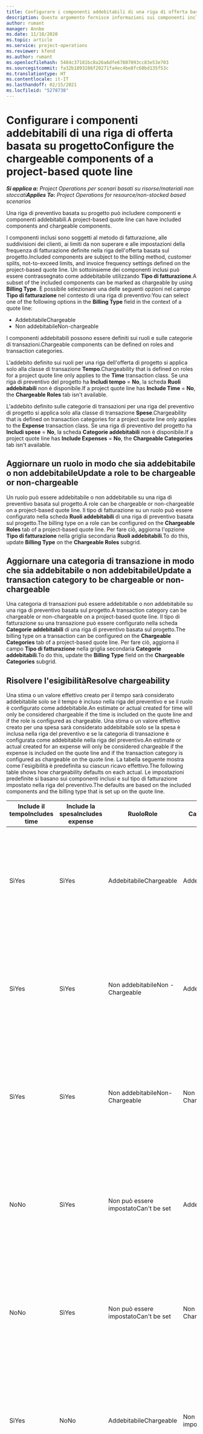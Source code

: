 ```yaml
---
title: Configurare i componenti addebitabili di una riga di offerta basata su progetto
description: Questo argomento fornisce informazioni sui componenti inclusi, addebitabili e non addebitabili nelle righe di preventivo basate sul progetto.
author: rumant
manager: Annbe
ms.date: 11/18/2020
ms.topic: article
ms.service: project-operations
ms.reviewer: kfend
ms.author: rumant
ms.openlocfilehash: 5484c37181bc8a26a6dfe67807093cc83e53e703
ms.sourcegitcommit: fa32b1893286f20271fa4ec4be8fc68bd135f53c
ms.translationtype: HT
ms.contentlocale: it-IT
ms.lasthandoff: 02/15/2021
ms.locfileid: "5278738"
---
```

# <a name="configure-the-chargeable-components-of-a-project-based-quote-line"></a><span data-ttu-id="c6304-103">Configurare i componenti addebitabili di una riga di offerta basata su progetto</span><span class="sxs-lookup"><span data-stu-id="c6304-103">Configure the chargeable components of a project-based quote line</span></span>

<span data-ttu-id="c6304-104">_**Si applica a:** Project Operations per scenari basati su risorse/materiali non stoccati_</span><span class="sxs-lookup"><span data-stu-id="c6304-104">_**Applies To:** Project Operations for resource/non-stocked based scenarios_</span></span>

<span data-ttu-id="c6304-105">Una riga di preventivo basata su progetto può includere componenti e componenti addebitabili.</span><span class="sxs-lookup"><span data-stu-id="c6304-105">A project-based quote line can have included components and chargeable components.</span></span>

<span data-ttu-id="c6304-106">I componenti inclusi sono soggetti al metodo di fatturazione, alle suddivisioni dei clienti, ai limiti da non superare e alle impostazioni della frequenza di fatturazione definite nella riga dell'offerta basata sul progetto.</span><span class="sxs-lookup"><span data-stu-id="c6304-106">Included components are subject to the billing method, customer splits, not-to-exceed limits, and invoice frequency settings defined on the project-based quote line.</span></span>
<span data-ttu-id="c6304-107">Un sottoinsieme dei componenti inclusi può essere contrassegnato come addebitabile utilizzando **Tipo di fatturazione**.</span><span class="sxs-lookup"><span data-stu-id="c6304-107">A subset of the included components can be marked as chargeable by using **Billing Type**.</span></span> <span data-ttu-id="c6304-108">È possibile selezionare una delle seguenti opzioni nel campo **Tipo di fatturazione** nel contesto di una riga di preventivo:</span><span class="sxs-lookup"><span data-stu-id="c6304-108">You can select one of the following options in the **Billing Type** field in the context of a quote line:</span></span>

   - <span data-ttu-id="c6304-109">Addebitabile</span><span class="sxs-lookup"><span data-stu-id="c6304-109">Chargeable</span></span>
   - <span data-ttu-id="c6304-110">Non addebitabile</span><span class="sxs-lookup"><span data-stu-id="c6304-110">Non-chargeable</span></span>

<span data-ttu-id="c6304-111">I componenti addebitabili possono essere definiti sui ruoli e sulle categorie di transazioni.</span><span class="sxs-lookup"><span data-stu-id="c6304-111">Chargeable components can be defined on roles and transaction categories.</span></span>

<span data-ttu-id="c6304-112">L'addebito definito sui ruoli per una riga dell'offerta di progetto si applica solo alla classe di transazione **Tempo**.</span><span class="sxs-lookup"><span data-stu-id="c6304-112">Chargeability that is defined on roles for a project quote line only applies to the **Time** transaction class.</span></span> <span data-ttu-id="c6304-113">Se una riga di preventivo del progetto ha **Includi tempo** = **No**, la scheda **Ruoli addebitabili** non è disponibile.</span><span class="sxs-lookup"><span data-stu-id="c6304-113">If a project quote line has **Include Time** = **No**, the **Chargeable Roles** tab isn't available.</span></span>

<span data-ttu-id="c6304-114">L'addebito definito sulle categorie di transazioni per una riga del preventivo di progetto si applica solo alla classe di transazione **Spese**.</span><span class="sxs-lookup"><span data-stu-id="c6304-114">Chargeability that is defined on transaction categories for a project quote line only applies to the **Expense** transaction class.</span></span> <span data-ttu-id="c6304-115">Se una riga di preventivo del progetto ha **Includi spese** = **No**, la scheda **Categorie addebitabili** non è disponibile.</span><span class="sxs-lookup"><span data-stu-id="c6304-115">If a project quote line has **Include Expenses** = **No**, the **Chargeable Categories** tab isn't available.</span></span>

## <a name="update-a-role-to-be-chargeable-or-non-chargeable"></a><span data-ttu-id="c6304-116">Aggiornare un ruolo in modo che sia addebitabile o non addebitabile</span><span class="sxs-lookup"><span data-stu-id="c6304-116">Update a role to be chargeable or non-chargeable</span></span>
<span data-ttu-id="c6304-117">Un ruolo può essere addebitabile o non addebitabile su una riga di preventivo basata sul progetto.</span><span class="sxs-lookup"><span data-stu-id="c6304-117">A role can be chargeable or non-chargeable on a project-based quote line.</span></span> <span data-ttu-id="c6304-118">Il tipo di fatturazione su un ruolo può essere configurato nella scheda **Ruoli addebitabili** di una riga di preventivo basata sul progetto.</span><span class="sxs-lookup"><span data-stu-id="c6304-118">The billing type on a role can be configured on the **Chargeable Roles** tab of a project-based quote line.</span></span> <span data-ttu-id="c6304-119">Per fare ciò, aggiorna l'opzione **Tipo di fatturazione** nella griglia secondaria **Ruoli addebitabili**.</span><span class="sxs-lookup"><span data-stu-id="c6304-119">To do this, update **Billing Type** on the **Chargeable Roles** subgrid.</span></span> 

## <a name="update-a-transaction-category-to-be-chargeable-or-non-chargeable"></a><span data-ttu-id="c6304-120">Aggiornare una categoria di transazione in modo che sia addebitabile o non addebitabile</span><span class="sxs-lookup"><span data-stu-id="c6304-120">Update a transaction category to be chargeable or non-chargeable</span></span>
<span data-ttu-id="c6304-121">Una categoria di transazioni può essere addebitabile o non addebitabile su una riga di preventivo basata sul progetto.</span><span class="sxs-lookup"><span data-stu-id="c6304-121">A transaction category can be chargeable or non-chargeable on a project-based quote line.</span></span> <span data-ttu-id="c6304-122">Il tipo di fatturazione su una transazione può essere configurato nella scheda **Categorie addebitabili** di una riga di preventivo basata sul progetto.</span><span class="sxs-lookup"><span data-stu-id="c6304-122">The billing type on a transaction can be configured on the **Chargeable Categories** tab of a project-based quote line.</span></span> <span data-ttu-id="c6304-123">Per fare ciò, aggiorna il campo **Tipo di fatturazione** nella griglia secondaria **Categorie addebitabili**.</span><span class="sxs-lookup"><span data-stu-id="c6304-123">To do this, update the **Billing Type** field on the **Chargeable Categories** subgrid.</span></span> 

## <a name="resolve-chargeability"></a><span data-ttu-id="c6304-124">Risolvere l'esigibilità</span><span class="sxs-lookup"><span data-stu-id="c6304-124">Resolve chargeability</span></span>

<span data-ttu-id="c6304-125">Una stima o un valore effettivo creato per il tempo sarà considerato addebitabile solo se il tempo è incluso nella riga del preventivo e se il ruolo è configurato come addebitabile.</span><span class="sxs-lookup"><span data-stu-id="c6304-125">An estimate or actual created for time will only be considered chargeable if the time is included on the quote line and if the role is configured as chargeable.</span></span>
<span data-ttu-id="c6304-126">Una stima o un valore effettivo creato per una spesa sarà considerato addebitabile solo se la spesa è inclusa nella riga del preventivo e se la categoria di transazione è configurata come addebitabile nella riga del preventivo.</span><span class="sxs-lookup"><span data-stu-id="c6304-126">An estimate or actual created for an expense will only be considered chargeable if the expense is included on the quote line and if the transaction category is configured as chargeable on the quote line.</span></span> <span data-ttu-id="c6304-127">La tabella seguente mostra come l'esigibilità è predefinita su ciascun ricavo effettivo.</span><span class="sxs-lookup"><span data-stu-id="c6304-127">The following table shows how chargeability defaults on each actual.</span></span> <span data-ttu-id="c6304-128">Le impostazioni predefinite si basano sui componenti inclusi e sul tipo di fatturazione impostato nella riga del preventivo.</span><span class="sxs-lookup"><span data-stu-id="c6304-128">The defaults are based on the included components and the billing type that is set up on the quote line.</span></span>

| <span data-ttu-id="c6304-129">Include il tempo</span><span class="sxs-lookup"><span data-stu-id="c6304-129">Includes time</span></span> | <span data-ttu-id="c6304-130">Include la spesa</span><span class="sxs-lookup"><span data-stu-id="c6304-130">Includes expense</span></span> | <span data-ttu-id="c6304-131">Ruolo</span><span class="sxs-lookup"><span data-stu-id="c6304-131">Role</span></span> | <span data-ttu-id="c6304-132">Categoria.</span><span class="sxs-lookup"><span data-stu-id="c6304-132">Category</span></span> | <span data-ttu-id="c6304-133">Attività</span><span class="sxs-lookup"><span data-stu-id="c6304-133">Task</span></span> |
| --- | --- | --- | --- | --- |
| <span data-ttu-id="c6304-134">Sì</span><span class="sxs-lookup"><span data-stu-id="c6304-134">Yes</span></span> | <span data-ttu-id="c6304-135">Sì</span><span class="sxs-lookup"><span data-stu-id="c6304-135">Yes</span></span> | <span data-ttu-id="c6304-136">Addebitabile</span><span class="sxs-lookup"><span data-stu-id="c6304-136">Chargeable</span></span> | <span data-ttu-id="c6304-137">Addebitabile</span><span class="sxs-lookup"><span data-stu-id="c6304-137">Chargeable</span></span> | <span data-ttu-id="c6304-138">Fatturazione in base all'ora effettiva: addebitabile</span><span class="sxs-lookup"><span data-stu-id="c6304-138">Billing on a time actual: Chargeable</span></span> </br><span data-ttu-id="c6304-139">Tipo di fatturazione su un valore effettivo di spesa: addebitabile</span><span class="sxs-lookup"><span data-stu-id="c6304-139">Billing type on an expense actual: Chargeable</span></span> |
| <span data-ttu-id="c6304-140">Sì</span><span class="sxs-lookup"><span data-stu-id="c6304-140">Yes</span></span> | <span data-ttu-id="c6304-141">Sì</span><span class="sxs-lookup"><span data-stu-id="c6304-141">Yes</span></span> | <span data-ttu-id="c6304-142">Non addebitabile</span><span class="sxs-lookup"><span data-stu-id="c6304-142">Non - Chargeable</span></span> | <span data-ttu-id="c6304-143">Addebitabile</span><span class="sxs-lookup"><span data-stu-id="c6304-143">Chargeable</span></span> | <span data-ttu-id="c6304-144">Fatturazione in base all'ora effettiva: non addebitabile</span><span class="sxs-lookup"><span data-stu-id="c6304-144">Billing on a time actual: Non-Chargeable</span></span> </br><span data-ttu-id="c6304-145">Tipo di fatturazione su un valore effettivo di spesa: addebitabile</span><span class="sxs-lookup"><span data-stu-id="c6304-145">Billing type on an expense actual: Chargeable</span></span> |
| <span data-ttu-id="c6304-146">Sì</span><span class="sxs-lookup"><span data-stu-id="c6304-146">Yes</span></span> | <span data-ttu-id="c6304-147">Sì</span><span class="sxs-lookup"><span data-stu-id="c6304-147">Yes</span></span> | <span data-ttu-id="c6304-148">Non addebitabile</span><span class="sxs-lookup"><span data-stu-id="c6304-148">Non-Chargeable</span></span> | <span data-ttu-id="c6304-149">Non addebitabile</span><span class="sxs-lookup"><span data-stu-id="c6304-149">Non-Chargeable</span></span> | <span data-ttu-id="c6304-150">Fatturazione in base all'ora effettiva: non addebitabile</span><span class="sxs-lookup"><span data-stu-id="c6304-150">Billing on a time actual: Non-Chargeable</span></span> </br><span data-ttu-id="c6304-151">Tipo di fatturazione su un valore effettivo di spesa: non addebitabile</span><span class="sxs-lookup"><span data-stu-id="c6304-151">Billing type on an expense actual: Non-Chargeable</span></span> |
| <span data-ttu-id="c6304-152">No</span><span class="sxs-lookup"><span data-stu-id="c6304-152">No</span></span> | <span data-ttu-id="c6304-153">Sì</span><span class="sxs-lookup"><span data-stu-id="c6304-153">Yes</span></span> | <span data-ttu-id="c6304-154">Non può essere impostato</span><span class="sxs-lookup"><span data-stu-id="c6304-154">Can't be set</span></span> | <span data-ttu-id="c6304-155">Addebitabile</span><span class="sxs-lookup"><span data-stu-id="c6304-155">Chargeable</span></span> | <span data-ttu-id="c6304-156">Fatturazione in base all'ora effettiva: non disponibile</span><span class="sxs-lookup"><span data-stu-id="c6304-156">Billing on a time actual: Not available</span></span> </br><span data-ttu-id="c6304-157">Tipo di fatturazione su un valore effettivo di spesa: addebitabile</span><span class="sxs-lookup"><span data-stu-id="c6304-157">Billing type on an expense actual: Chargeable</span></span> |
| <span data-ttu-id="c6304-158">No</span><span class="sxs-lookup"><span data-stu-id="c6304-158">No</span></span> | <span data-ttu-id="c6304-159">Sì</span><span class="sxs-lookup"><span data-stu-id="c6304-159">Yes</span></span> | <span data-ttu-id="c6304-160">Non può essere impostato</span><span class="sxs-lookup"><span data-stu-id="c6304-160">Can't be set</span></span> | <span data-ttu-id="c6304-161">Non addebitabile</span><span class="sxs-lookup"><span data-stu-id="c6304-161">Non-Chargeable</span></span> | <span data-ttu-id="c6304-162">Fatturazione in base all'ora effettiva: non disponibile</span><span class="sxs-lookup"><span data-stu-id="c6304-162">Billing on a time actual: Not available</span></span> </br><span data-ttu-id="c6304-163">Tipo di fatturazione su un valore effettivo di spesa: non addebitabile</span><span class="sxs-lookup"><span data-stu-id="c6304-163">Billing type on an expense actual: Non-chargeable</span></span> |
| <span data-ttu-id="c6304-164">Sì</span><span class="sxs-lookup"><span data-stu-id="c6304-164">Yes</span></span> | <span data-ttu-id="c6304-165">No</span><span class="sxs-lookup"><span data-stu-id="c6304-165">No</span></span> | <span data-ttu-id="c6304-166">Addebitabile</span><span class="sxs-lookup"><span data-stu-id="c6304-166">Chargeable</span></span> | <span data-ttu-id="c6304-167">Non può essere impostato</span><span class="sxs-lookup"><span data-stu-id="c6304-167">Can't be set</span></span> | <span data-ttu-id="c6304-168">Fatturazione in base all'ora effettiva: addebitabile</span><span class="sxs-lookup"><span data-stu-id="c6304-168">Billing on a time actual: Chargeable</span></span> </br><span data-ttu-id="c6304-169">Tipo di fatturazione su un valore effettivo di spesa: non disponibile</span><span class="sxs-lookup"><span data-stu-id="c6304-169">Billing type on an expense actual: Not available</span></span> |
| <span data-ttu-id="c6304-170">Sì</span><span class="sxs-lookup"><span data-stu-id="c6304-170">Yes</span></span> | <span data-ttu-id="c6304-171">No</span><span class="sxs-lookup"><span data-stu-id="c6304-171">No</span></span> | <span data-ttu-id="c6304-172">Non addebitabile</span><span class="sxs-lookup"><span data-stu-id="c6304-172">Non-Chargeable</span></span> | <span data-ttu-id="c6304-173">Non può essere impostato</span><span class="sxs-lookup"><span data-stu-id="c6304-173">Can't be set</span></span> | <span data-ttu-id="c6304-174">Fatturazione in base all'ora effettiva: non addebitabile</span><span class="sxs-lookup"><span data-stu-id="c6304-174">Billing on a time actual: Non-chargeable</span></span> </br> <span data-ttu-id="c6304-175">Tipo di fatturazione su un valore effettivo di spesa: non disponibile</span><span class="sxs-lookup"><span data-stu-id="c6304-175">Billing type on an expense actual: Not available</span></span> |


[!INCLUDE[footer-include](../includes/footer-banner.md)]